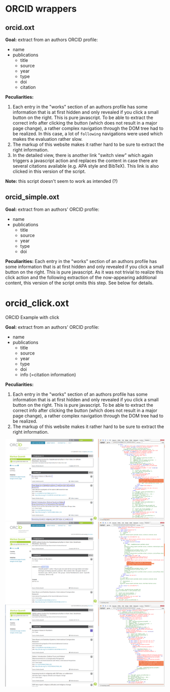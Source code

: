 # ORCID wrappers

## orcid.oxt

**Goal:** extract from an authors ORCID profile:
*   name
*   publications
    *   title
    *   source
    *   year
    *   type
    *   doi
    *   citation

**Peculiarities:**
1. Each entry in the "works" section of an authors profile has some information that is at first hidden and only revealed if you click a small button on the right. This is pure javascript. To be able to extract the correct info after clicking the button (which does not result in a major page change), a rather complex navigation through the DOM tree had to be realized. In this case, a lot of `following` navigations were used which makes the evaluation rather slow.
2. The markup of this website makes it rather hard to be sure to extract the right information.
3. In the detailed view, there is another link "switch view" which again triggers a javascript action and replaces the content in case there are several citations available (e.g. APA style and BibTeX). This link is also clicked in this version of the script.

**Note:** this script doesn't seem to work as intended (?)

## orcid_simple.oxt

**Goal:** extract from an authors' ORCID profile:
*   name
*   publications
    *   title
    *   source
    *   year
    *   type
    *   doi

**Peculiarities:** Each entry in the "works" section of an authors profile has some information that is at first hidden and only revealed if you click a small button on the right. This is pure javascript. As it was not trivial to realize this click action and the following extraction of the now-appearing additional content, this version of the script omits this step. See below for details.

# orcid_click.oxt

ORCID Example with click

**Goal:** extract from an authors' ORCID profile:
*   name
*   publications
    *   title
    *   source
    *   year
    *   type
    *   doi
    *   info (=citation information)

**Peculiarities:**
1. Each entry in the "works" section of an authors profile has some information that is at first hidden and only revealed if you click a small button on the right. This is pure javascript. To be able to extract the correct info after clicking the button (which does not result in a major page change), a rather complex navigation through the DOM tree had to be realized.
2. The markup of this website makes it rather hard to be sure to extract the right information.

![](orcid-1.png)
![](orcid-2.png)
![](orcid-3.png)
